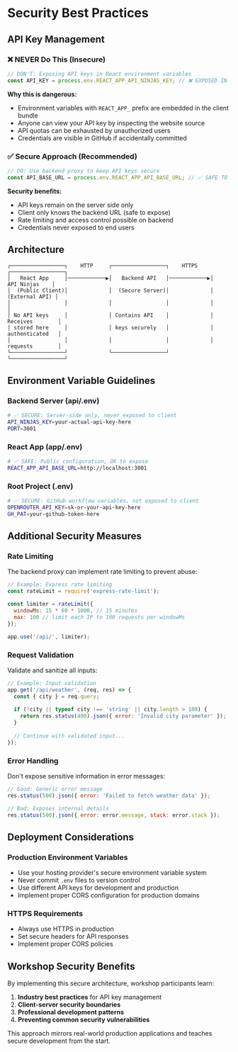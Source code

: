 # Security Best Practices

## API Key Management

### ❌ **NEVER Do This (Insecure)**
```javascript
// DON'T: Exposing API keys in React environment variables
const API_KEY = process.env.REACT_APP_API_NINJAS_KEY; // ❌ EXPOSED IN CLIENT BUNDLE
```

**Why this is dangerous:**
- Environment variables with `REACT_APP_` prefix are embedded in the client bundle
- Anyone can view your API key by inspecting the website source
- API quotas can be exhausted by unauthorized users
- Credentials are visible in GitHub if accidentally committed

### ✅ **Secure Approach (Recommended)**
```javascript
// DO: Use backend proxy to keep API keys secure
const API_BASE_URL = process.env.REACT_APP_API_BASE_URL; // ✅ SAFE TO EXPOSE
```

**Security benefits:**
- API keys remain on the server side only
- Client only knows the backend URL (safe to expose)
- Rate limiting and access control possible on backend
- Credentials never exposed to end users

## Architecture

```
┌─────────────────┐    HTTP     ┌─────────────────┐    HTTPS    ┌─────────────────┐
│   React App     │────────────▶│   Backend API   │────────────▶│   API Ninjas    │
│  (Public Client)│             │  (Secure Server)│             │  (External API) │
│                 │             │                 │             │                 │
│ No API keys     │             │ Contains API    │             │ Receives        │
│ stored here     │             │ keys securely   │             │ authenticated   │
│                 │             │                 │             │ requests        │
└─────────────────┘             └─────────────────┘             └─────────────────┘
```

## Environment Variable Guidelines

### Backend Server (api/.env)
```bash
# ✅ SECURE: Server-side only, never exposed to client
API_NINJAS_KEY=your-actual-api-key-here
PORT=3001
```

### React App (app/.env)
```bash
# ✅ SAFE: Public configuration, OK to expose
REACT_APP_API_BASE_URL=http://localhost:3001
```

### Root Project (.env)
```bash
# ✅ SECURE: GitHub workflow variables, not exposed to client
OPENROUTER_API_KEY=sk-or-your-api-key-here
GH_PAT=your-github-token-here
```

## Additional Security Measures

### Rate Limiting
The backend proxy can implement rate limiting to prevent abuse:
```javascript
// Example: Express rate limiting
const rateLimit = require('express-rate-limit');

const limiter = rateLimit({
  windowMs: 15 * 60 * 1000, // 15 minutes
  max: 100 // limit each IP to 100 requests per windowMs
});

app.use('/api/', limiter);
```

### Request Validation
Validate and sanitize all inputs:
```javascript
// Example: Input validation
app.get('/api/weather', (req, res) => {
  const { city } = req.query;
  
  if (!city || typeof city !== 'string' || city.length > 100) {
    return res.status(400).json({ error: 'Invalid city parameter' });
  }
  
  // Continue with validated input...
});
```

### Error Handling
Don't expose sensitive information in error messages:
```javascript
// Good: Generic error message
res.status(500).json({ error: 'Failed to fetch weather data' });

// Bad: Exposes internal details
res.status(500).json({ error: error.message, stack: error.stack });
```

## Deployment Considerations

### Production Environment Variables
- Use your hosting provider's secure environment variable system
- Never commit `.env` files to version control
- Use different API keys for development and production
- Implement proper CORS configuration for production domains

### HTTPS Requirements
- Always use HTTPS in production
- Set secure headers for API responses
- Implement proper CORS policies

## Workshop Security Benefits

By implementing this secure architecture, workshop participants learn:
1. **Industry best practices** for API key management
2. **Client-server security boundaries**
3. **Professional development patterns**
4. **Preventing common security vulnerabilities**

This approach mirrors real-world production applications and teaches secure development from the start.